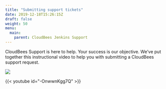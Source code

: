 ```yaml
---
title: "Submitting support tickets"
date: 2019-12-18T15:26:15Z
draft: false
weight: 50
menu:
  main:
    parent: CloudBees Jenkins Support
---
```



CloudBees Support is here to help.  Your success is our objective.   We’ve put together this instructional video to help you with submitting a CloudBees support request.

[![](http://img.youtube.com/vi/-OnwwnKgg7Q/0.jpg)](https://www.youtube.com/watch?v=-OnwwnKgg7Q "Submit Support Ticket")

{{< youtube id="-OnwwnKgg7Q" >}}
